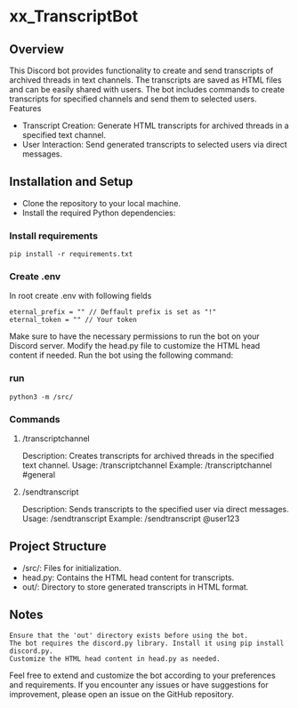 # xx_TranscriptBot

## Overview

This Discord bot provides functionality to create and send transcripts of archived threads in text channels. The transcripts are saved as HTML files and can be easily shared with users. The bot includes commands to create transcripts for specified channels and send them to selected users.
Features

- Transcript Creation: Generate HTML transcripts for archived threads in a specified text channel.
- User Interaction: Send generated transcripts to selected users via direct messages.

## Installation and Setup

- Clone the repository to your local machine.
- Install the required Python dependencies:

### Install requirements

```
pip install -r requirements.txt
```
### Create .env

In root create .env with following fields

```
eternal_prefix = "" // Deffault prefix is set as "!"
eternal_token = "" // Your token

```
Make sure to have the necessary permissions to run the bot on your Discord server.
Modify the head.py file to customize the HTML head content if needed.
Run the bot using the following command:

### run

```
python3 -m /src/
```

### Commands

1. /transcriptchannel

    Description: Creates transcripts for archived threads in the specified text channel.
    Usage: /transcriptchannel <channel name>
    Example: /transcriptchannel #general

2. /sendtranscript

    Description: Sends transcripts to the specified user via direct messages.
    Usage: /sendtranscript <username>
    Example: /sendtranscript @user123

## Project Structure

- /src/: Files for initialization.
- head.py: Contains the HTML head content for transcripts.
- out/: Directory to store generated transcripts in HTML format.

## Notes

    Ensure that the 'out' directory exists before using the bot.
    The bot requires the discord.py library. Install it using pip install discord.py.
    Customize the HTML head content in head.py as needed.

Feel free to extend and customize the bot according to your preferences and requirements. If you encounter any issues or have suggestions for improvement, please open an issue on the GitHub repository.

